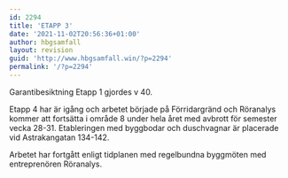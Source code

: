 ```yaml
---
id: 2294
title: 'ETAPP 3'
date: '2021-11-02T20:56:36+01:00'
author: hbgsamfall
layout: revision
guid: 'http://www.hbgsamfall.win/?p=2294'
permalink: '/?p=2294'
---
```


Garantibesiktning Etapp 1 gjordes v 40.

Etapp 4 har är igång och arbetet började på Förridargränd och Röranalys kommer att fortsätta i område 8 under hela året med avbrott för semester vecka 28-31. Etableringen med byggbodar och duschvagnar är placerade vid Astrakangatan 134-142.

Arbetet har fortgått enligt tidplanen med regelbundna byggmöten med entreprenören Röranalys.